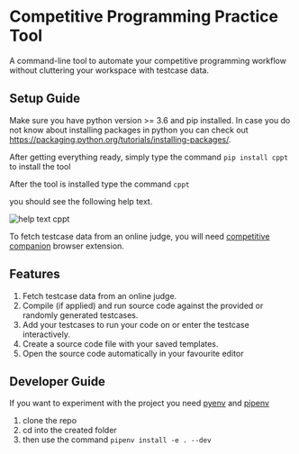 # Competitive Programming Practice Tool

A command-line tool to automate your competitive programming workflow without cluttering your workspace with testcase data.

## Setup Guide

Make sure you have python version >= 3.6 and pip installed.
In case you do not know about installing packages in python you can check out
https://packaging.python.org/tutorials/installing-packages/.

After getting everything ready,
simply type the command `pip install cppt` to install the tool

After the tool is installed type the command `cppt`

you should see the following help text.

![help text cppt](https://i.imgur.com/Nj8Eo7L.png)

To fetch testcase data from an online judge, you will need [competitive companion](https://github.com/jmerle/competitive-companion) browser extension.

## Features

1. Fetch testcase data from an online judge.
2. Compile (if applied) and run source code against the provided or randomly generated testcases.
3. Add your testcases to run your code on or enter the testcase interactively.
4. Create a source code file with your saved templates.
5. Open the source code automatically in your favourite editor

## Developer Guide

If you want to experiment with the project
you need [pyenv](https://realpython.com/intro-to-pyenv/) and [pipenv](https://realpython.com/pipenv-guide/)

1. clone the repo
2. cd into the created folder
3. then use the command `pipenv install -e . --dev`
